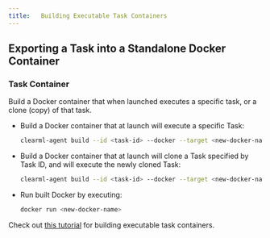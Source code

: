 ```yaml
---
title:   Building Executable Task Containers
---
```


## Exporting a Task into a Standalone Docker Container

### Task Container

Build a Docker container that when launched executes a specific task, or a clone (copy) of that task.

- Build a Docker container that at launch will execute a specific Task:

  ```bash
  clearml-agent build --id <task-id> --docker --target <new-docker-name> --entry-point reuse_task
  ```

- Build a Docker container that at launch will clone a Task specified by Task ID, and will execute the newly cloned Task:

  ```bash
  clearml-agent build --id <task-id> --docker --target <new-docker-name> --entry-point clone_task
  ```

- Run built Docker by executing:

  ```bash
  docker run <new-docker-name>
  ```

Check out [this tutorial](../guides/clearml_agent/executable_exp_containers.md) for building executable task 
containers.
